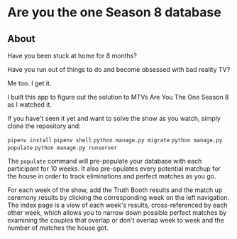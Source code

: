 # Are you the one Season 8 database
## About

Have you been stuck at home for 8 months?

Have you run out of things to do and become obsessed with bad reality TV?

Me too. I get it.

I built this app to figure out the solution to MTVs Are You The One Season 8 as I watched it.

If you have't seen it yet and want to solve the show as you watch, simply clone the repository and:

`pipenv install`
`pipenv shell`
`python manage.py migrate`
`python manage.py populate`
`python manage.py runserver`

The `populate` command will pre-populate your database with each participant for 10 weeks. It also pre-opulates every potential matchup for the house in order to track eliminations and perfect matches as you go.

For each week of the show, add the Truth Booth results and the match up ceremony results by clicking the corresponding week on the left navigation. The index page is a view of each week's results, cross-referenced by each other week, which allows you to narrow down possible perfect matches by examining the couples that overlap or don't overlap week to week and the number of matches the house got.